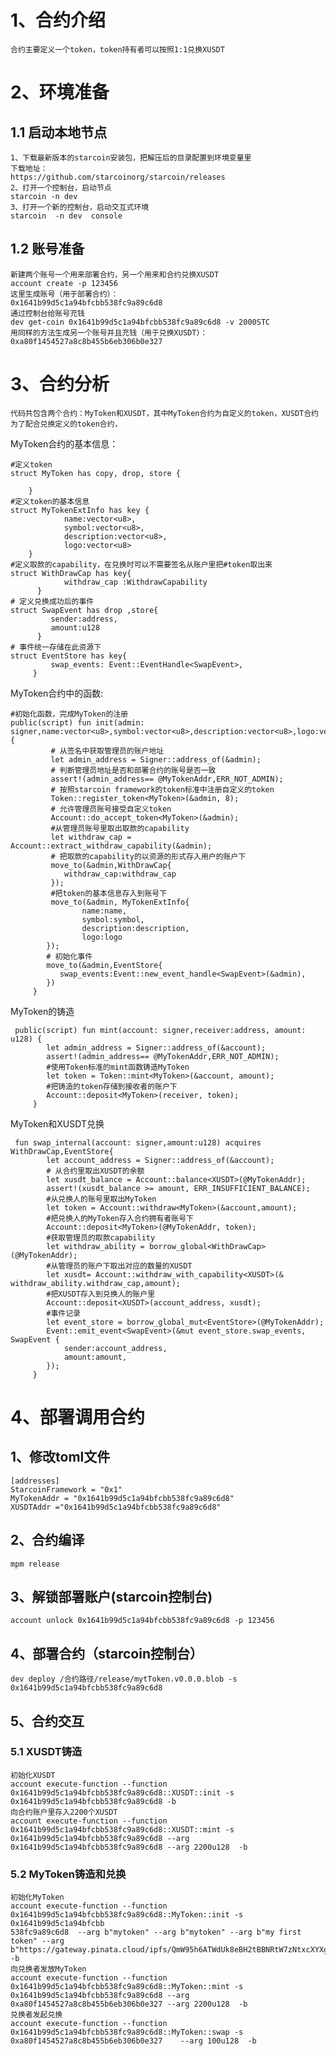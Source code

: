 # 1、合约介绍
    合约主要定义一个token，token持有者可以按照1:1兑换XUSDT
# 2、环境准备
## 1.1 启动本地节点
    1、下载最新版本的starcoin安装包，把解压后的目录配置到环境变量里
    下载地址：
    https://github.com/starcoinorg/starcoin/releases
    2、打开一个控制台，启动节点
    starcoin -n dev
    3、打开一个新的控制台，启动交互式环境
    starcoin  -n dev  console
## 1.2 账号准备
    新建两个账号一个用来部署合约，另一个用来和合约兑换XUSDT
    account create -p 123456
    这里生成账号（用于部署合约）：
    0x1641b99d5c1a94bfcbb538fc9a89c6d8
    通过控制台给账号充钱
    dev get-coin 0x1641b99d5c1a94bfcbb538fc9a89c6d8 -v 2000STC
    用同样的方法生成另一个账号并且充钱（用于兑换XUSDT）：0xa80f1454527a8c8b455b6eb306b0e327
# 3、合约分析
    代码共包含两个合约：MyToken和XUSDT，其中MyToken合约为自定义的token，XUSDT合约为了配合兑换定义的token合约，
MyToken合约的基本信息：
```
#定义token
struct MyToken has copy, drop, store {
        
    }
#定义token的基本信息
struct MyTokenExtInfo has key {
            name:vector<u8>,
            symbol:vector<u8>,
            description:vector<u8>,
            logo:vector<u8>
    }
#定义取款的capability，在兑换时可以不需要签名从账户里把#token取出来
struct WithDrawCap has key{
            withdraw_cap :WithdrawCapability
      }
# 定义兑换成功后的事件
struct SwapEvent has drop ,store{
         sender:address,
         amount:u128
      }
# 事件统一存储在此资源下
struct EventStore has key{
         swap_events: Event::EventHandle<SwapEvent>,
     }
```
MyToken合约中的函数:
```
#初始化函数，完成MyToken的注册
public(script) fun init(admin: signer,name:vector<u8>,symbol:vector<u8>,description:vector<u8>,logo:vector<u8>)  {
         # 从签名中获取管理员的账户地址
         let admin_address = Signer::address_of(&admin);
         # 判断管理员地址是否和部署合约的账号是否一致
         assert!(admin_address== @MyTokenAddr,ERR_NOT_ADMIN);
         # 按照starcoin framework的token标准中注册自定义的token
         Token::register_token<MyToken>(&admin, 8);
         # 允许管理员账号接受自定义token
         Account::do_accept_token<MyToken>(&admin);
         #从管理员账号里取出取款的capability
         let withdraw_cap = Account::extract_withdraw_capability(&admin);
         # 把取款的capability的以资源的形式存入用户的账户下
         move_to(&admin,WithDrawCap{
            withdraw_cap:withdraw_cap
         });
         #把token的基本信息存入到账号下
         move_to(&admin, MyTokenExtInfo{
                name:name,
                symbol:symbol,
                description:description,
                logo:logo
        });
        # 初始化事件
        move_to(&admin,EventStore{
           swap_events:Event::new_event_handle<SwapEvent>(&admin),
        })
     }
```
MyToken的铸造
```
 public(script) fun mint(account: signer,receiver:address, amount: u128) {
        let admin_address = Signer::address_of(&account);
        assert!(admin_address== @MyTokenAddr,ERR_NOT_ADMIN);
        #使用Token标准的mint函数铸造MyToken
        let token = Token::mint<MyToken>(&account, amount);
        #把铸造的token存储到接收者的账户下
        Account::deposit<MyToken>(receiver, token);
     }
```
MyToken和XUSDT兑换
```
 fun swap_internal(account: signer,amount:u128) acquires WithDrawCap,EventStore{
        let account_address = Signer::address_of(&account);
        # 从合约里取出XUSDT的余额
        let xusdt_balance = Account::balance<XUSDT>(@MyTokenAddr);
        assert!(xusdt_balance >= amount, ERR_INSUFFICIENT_BALANCE);
        #从兑换人的账号里取出MyToken
        let token = Account::withdraw<MyToken>(&account,amount);
        #把兑换人的MyToken存入合约拥有者账号下
        Account::deposit<MyToken>(@MyTokenAddr, token);
        #获取管理员的取款capability
        let withdraw_ability = borrow_global<WithDrawCap>(@MyTokenAddr);
        #从管理员的账户下取出对应的数量的XUSDT
        let xusdt= Account::withdraw_with_capability<XUSDT>(& withdraw_ability.withdraw_cap,amount);
        #把XUSDT存入到兑换人的账户里
        Account::deposit<XUSDT>(account_address, xusdt);
        #事件记录
        let event_store = borrow_global_mut<EventStore>(@MyTokenAddr);
        Event::emit_event<SwapEvent>(&mut event_store.swap_events, SwapEvent {
            sender:account_address,
            amount:amount,
        });
     }
```
# 4、部署调用合约
## 1、修改toml文件 
```
[addresses]
StarcoinFramework = "0x1"
MyTokenAddr = "0x1641b99d5c1a94bfcbb538fc9a89c6d8"
XUSDTAddr ="0x1641b99d5c1a94bfcbb538fc9a89c6d8"
```
## 2、合约编译
```
mpm release
```
## 3、解锁部署账户(starcoin控制台)
```
account unlock 0x1641b99d5c1a94bfcbb538fc9a89c6d8 -p 123456
```
## 4、部署合约（starcoin控制台）
```
dev deploy /合约路径/release/mytToken.v0.0.0.blob -s 0x1641b99d5c1a94bfcbb538fc9a89c6d8
```
## 5、合约交互
### 5.1 XUSDT铸造
```
初始化XUSDT
account execute-function --function 0x1641b99d5c1a94bfcbb538fc9a89c6d8::XUSDT::init -s 0x1641b99d5c1a94bfcbb538fc9a89c6d8 -b
向合约账户里存入2200个XUSDT
account execute-function --function 0x1641b99d5c1a94bfcbb538fc9a89c6d8::XUSDT::mint -s 0x1641b99d5c1a94bfcbb538fc9a89c6d8 --arg  0x1641b99d5c1a94bfcbb538fc9a89c6d8 --arg 2200u128  -b
```
### 5.2 MyToken铸造和兑换
```
初始化MyToken
account execute-function --function 0x1641b99d5c1a94bfcbb538fc9a89c6d8::MyToken::init -s 0x1641b99d5c1a94bfcbb
538fc9a89c6d8  --arg b"mytoken" --arg b"mytoken" --arg b"my first token" --arg b"https://gateway.pinata.cloud/ipfs/QmW95h6ATWdUk8eBH2tBBNRtW7zNtxcXYXg2Zb8w5An2mH"  -b
向兑换者发放MyToken
account execute-function --function 0x1641b99d5c1a94bfcbb538fc9a89c6d8::MyToken::mint -s 0x1641b99d5c1a94bfcbb538fc9a89c6d8 --arg  0xa80f1454527a8c8b455b6eb306b0e327 --arg 2200u128  -b
兑换者发起兑换
account execute-function --function 0x1641b99d5c1a94bfcbb538fc9a89c6d8::MyToken::swap -s 0xa80f1454527a8c8b455b6eb306b0e327    --arg 100u128  -b
```